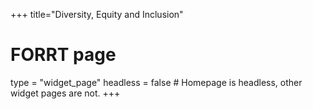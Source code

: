 +++
title="Diversity, Equity and Inclusion"
# FORRT page
type = "widget_page"
headless = false  # Homepage is headless, other widget pages are not.
+++
